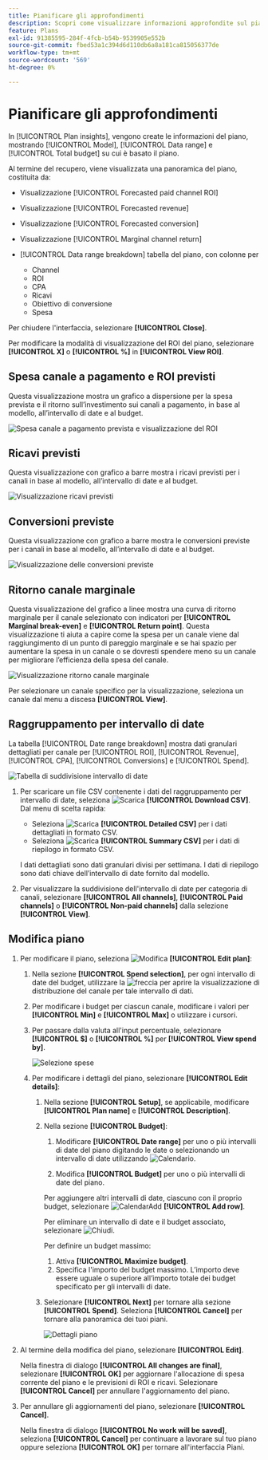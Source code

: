 ```yaml
---
title: Pianificare gli approfondimenti
description: Scopri come visualizzare informazioni approfondite sul piano e modificarlo in Mix Modeler.
feature: Plans
exl-id: 91385595-284f-4fcb-b54b-9539905e552b
source-git-commit: fbed53a1c394d6d110db6a8a181ca815056377de
workflow-type: tm+mt
source-wordcount: '569'
ht-degree: 0%

---
```


# Pianificare gli approfondimenti


In [!UICONTROL Plan insights], vengono create le informazioni del piano, mostrando [!UICONTROL Model], [!UICONTROL Data range] e [!UICONTROL Total budget] su cui è basato il piano.

Al termine del recupero, viene visualizzata una panoramica del piano, costituita da:

- Visualizzazione [!UICONTROL Forecasted paid channel ROI]
- Visualizzazione [!UICONTROL Forecasted revenue]
- Visualizzazione [!UICONTROL Forecasted conversion]
- Visualizzazione [!UICONTROL Marginal channel return]
- [!UICONTROL Data range breakdown] tabella del piano, con colonne per

   - Channel
   - ROI
   - CPA
   - Ricavi
   - Obiettivo di conversione
   - Spesa

Per chiudere l&#39;interfaccia, selezionare **[!UICONTROL Close]**.

Per modificare la modalità di visualizzazione del ROI del piano, selezionare **[!UICONTROL X]** o **[!UICONTROL  %]** in **[!UICONTROL View ROI]**.

## Spesa canale a pagamento e ROI previsti

Questa visualizzazione mostra un grafico a dispersione per la spesa prevista e il ritorno sull’investimento sui canali a pagamento, in base al modello, all’intervallo di date e al budget.

![Spesa canale a pagamento prevista e visualizzazione del ROI](../assets/overview-plan-forecasted-paid-channel-send-roi.png)


## Ricavi previsti

Questa visualizzazione con grafico a barre mostra i ricavi previsti per i canali in base al modello, all’intervallo di date e al budget.

![Visualizzazione ricavi previsti](../assets/overview-plan-forecasted-revenue.png)


## Conversioni previste

Questa visualizzazione con grafico a barre mostra le conversioni previste per i canali in base al modello, all’intervallo di date e al budget.

![Visualizzazione delle conversioni previste](../assets/overview-plan-forecasted-conversions.png)


## Ritorno canale marginale

Questa visualizzazione del grafico a linee mostra una curva di ritorno marginale per il canale selezionato con indicatori per **[!UICONTROL Marginal break-even]** e **[!UICONTROL Return point]**. Questa visualizzazione ti aiuta a capire come la spesa per un canale viene dal raggiungimento di un punto di pareggio marginale e se hai spazio per aumentare la spesa in un canale o se dovresti spendere meno su un canale per migliorare l’efficienza della spesa del canale.

![Visualizzazione ritorno canale marginale](../assets/overview-plan-marginal-channel-return.png)

Per selezionare un canale specifico per la visualizzazione, seleziona un canale dal menu a discesa **[!UICONTROL View]**.


## Raggruppamento per intervallo di date

La tabella [!UICONTROL Date range breakdown] mostra dati granulari dettagliati per canale per [!UICONTROL ROI], [!UICONTROL Revenue], [!UICONTROL CPA], [!UICONTROL Conversions] e [!UICONTROL Spend].

![Tabella di suddivisione intervallo di date](../assets/overview-plan-date-range-breakdown.png)

1. Per scaricare un file CSV contenente i dati del raggruppamento per intervallo di date, seleziona ![Scarica](/help/assets/icons/Download.svg) **[!UICONTROL Download CSV]**. Dal menu di scelta rapida:

   - Seleziona ![Scarica](/help/assets/icons/Download.svg) **[!UICONTROL Detailed CSV]** per i dati dettagliati in formato CSV.
   - Seleziona ![Scarica](/help/assets/icons/Download.svg) **[!UICONTROL Summary CSV]** per i dati di riepilogo in formato CSV.

   I dati dettagliati sono dati granulari divisi per settimana. I dati di riepilogo sono dati chiave dell’intervallo di date fornito dal modello.

1. Per visualizzare la suddivisione dell&#39;intervallo di date per categoria di canali, selezionare **[!UICONTROL All channels]**, **[!UICONTROL Paid channels]** o **[!UICONTROL Non-paid channels]** dalla selezione **[!UICONTROL View]**.


## Modifica piano

1. Per modificare il piano, seleziona ![Modifica](/help/assets/icons/Edit.svg) **[!UICONTROL Edit plan]**:

   1. Nella sezione **[!UICONTROL Spend selection]**, per ogni intervallo di date del budget, utilizzare la ![freccia](/help/assets/icons/ChevronRight.svg) per aprire la visualizzazione di distribuzione del canale per tale intervallo di dati.

   1. Per modificare i budget per ciascun canale, modificare i valori per **[!UICONTROL Min]** e **[!UICONTROL Max]** o utilizzare i cursori.

   1. Per passare dalla valuta all&#39;input percentuale, selezionare **[!UICONTROL $]** o **[!UICONTROL %]** per **[!UICONTROL View spend by]**.

      ![Selezione spese](/help/assets/spend-selection.png)

   1. Per modificare i dettagli del piano, selezionare **[!UICONTROL Edit details]**:

      1. Nella sezione **[!UICONTROL Setup]**, se applicabile, modificare **[!UICONTROL Plan name]** e **[!UICONTROL Description]**.

      1. Nella sezione **[!UICONTROL Budget]**:

         1. Modificare **[!UICONTROL Date range]** per uno o più intervalli di date del piano digitando le date o selezionando un intervallo di date utilizzando ![Calendario](/help/assets/icons/Calendar.svg).

         1. Modifica **[!UICONTROL Budget]** per uno o più intervalli di date del piano.

         Per aggiungere altri intervalli di date, ciascuno con il proprio budget, selezionare ![CalendarAdd](/help/assets/icons/CalendarAdd.svg) **[!UICONTROL Add row]**.

         Per eliminare un intervallo di date e il budget associato, selezionare ![Chiudi](/help/assets/icons/Close.svg).

         Per definire un budget massimo:

         1. Attiva **[!UICONTROL Maximize budget]**.
         1. Specifica l&#39;importo del budget massimo. L’importo deve essere uguale o superiore all’importo totale dei budget specificato per gli intervalli di date.

      1. Selezionare **[!UICONTROL Next]** per tornare alla sezione **[!UICONTROL Spend]**. Seleziona **[!UICONTROL Cancel]** per tornare alla panoramica dei tuoi piani.

         ![Dettagli piano](/help/assets/plan-details.png)


1. Al termine della modifica del piano, selezionare **[!UICONTROL Edit]**.

   Nella finestra di dialogo **[!UICONTROL All changes are final]**, selezionare **[!UICONTROL OK]** per aggiornare l&#39;allocazione di spesa corrente del piano e le previsioni di ROI e ricavi. Selezionare **[!UICONTROL Cancel]** per annullare l&#39;aggiornamento del piano.

1. Per annullare gli aggiornamenti del piano, selezionare **[!UICONTROL Cancel]**.

   Nella finestra di dialogo **[!UICONTROL No work will be saved]**, seleziona **[!UICONTROL Cancel]** per continuare a lavorare sul tuo piano oppure seleziona **[!UICONTROL OK]** per tornare all&#39;interfaccia Piani.
